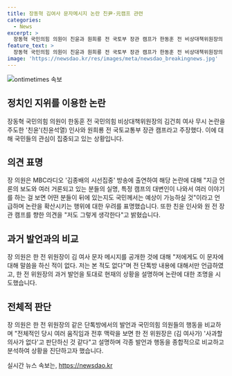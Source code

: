 ```yaml
---
title: 장동혁 김여사 문자메시지 논란 친尹·元캠프 관련
categories:
  - News
excerpt: >
  장동혁 국민의힘 의원이 친윤과 원희룡 전 국토부 장관 캠프가 한동훈 전 비상대책위원장의 김건희 여사 무시 논란을 주도했다고 언급하며 관련 논란에 대해 발언했다. 또한, 국민의힘 제4차 전당대회에서의 정견발표 모습을 공개하며 발언에 대한 도입부가 제공되었다.
feature_text: >
  장동혁 국민의힘 의원이 친윤과 원희룡 전 국토부 장관 캠프가 한동훈 전 비상대책위원장의 김건희 여사 무시 논란을 주도했다고 언급하며 관련 논란에 대해 발언했다. 또한, 국민의힘 제4차 전당대회에서의 정견발표 모습을 공개하며 발언에 대한 도입부가 제공되었다.
image: 'https://newsdao.kr/res/images/meta/newsdao_breakingnews.jpg'
---
```


<p><img src="https://newsdao.kr/res/images/meta/newsdao_breakingnews.jpg" alt="ontimetimes 속보" /></p>

<h2 data-ke-size="size26">정치인 지위를 이용한 논란</em></h2>

<p data-ke-size="size16">장동혁 국민의힘 의원이 한동훈 전 국민의힘 비상대책위원장의 김건희 여사 무시 논란을 주도한 '친윤'(친윤석열) 인사와 원희룡 전 국토교통부 장관 캠프라고 주장했다. 이에 대해 국민들의 관심이 집중되고 있는 상황입니다.</p>

<h2 data-ke-size="size26">의견 표명</em></h2>

<p data-ke-size="size16">장 의원은 MBC라디오 '김종배의 시선집중' 방송에 출연하여 해당 논란에 대해 "지금 언론의 보도와 여러 거론되고 있는 분들의 실명, 특정 캠프의 대변인이 나와서 여러 이야기를 하는 걸 보면 어떤 분들이 뒤에 있는지도 국민께서는 예상이 가능하실 것"이라고 언급하며 논란을 확산시키는 행위에 대한 우려를 표명했습니다. 또한 친윤 인사와 원 전 장관 캠프를 향한 의견을 "저도 그렇게 생각한다"고 밝혔습니다.</p>

<h2 data-ke-size="size26">과거 발언과의 비교</em></h2>

<p data-ke-size="size16">장 의원은 한 전 위원장이 김 여사 문자 메시지를 공개한 것에 대해 "저에게도 이 문자에 대해 말씀을 하신 적이 없다. 저는 본 적도 없다"며 전 단톡방 내용에 대해서만 언급하였고, 한 전 위원장의 과거 발언을 토대로 현재의 상황을 설명하며 논란에 대한 조명을 시도했습니다.</p>

<h2 data-ke-size="size26">전체적 판단</em></h2>

<p data-ke-size="size16">장 의원은 한 전 위원장의 같은 단톡방에서의 발언과 국민의힘 의원들의 행동을 비교하며 "전체적인 당시 여러 움직임과 전후 맥락을 보면 한 전 위원장은 (김 여사가) '사과할 의사가 없다'고 판단하신 것 같다"고 설명하며 각종 발언과 행동을 종합적으로 비교하고 분석하여 상황을 진단하고자 했습니다.</p>
실시간 뉴스 속보는, <a href="https://newsdao.kr" rel="dofollow">https://newsdao.kr</a>


